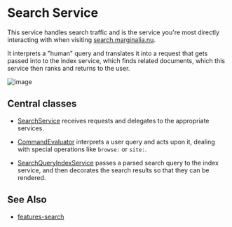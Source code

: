 # Search Service

This service handles search traffic and is the service
you're most directly interacting with when visiting
[search.marginalia.nu](https://search.marginalia.nu). 

It interprets a "human" query and translates it into a
request that gets passed into to the index service, which finds
related documents, which this service then ranks and returns
to the user.


![image](../../../doc/diagram/search-service-map.svg)

## Central classes

* [SearchService](java/nu/marginalia/search/SearchService.java) receives requests and delegates to the 
appropriate services.

* [CommandEvaluator](java/nu/marginalia/search/command/CommandEvaluator.java) interprets a user query and acts
upon it, dealing with special operations like `browse:` or `site:`.

* [SearchQueryIndexService](java/nu/marginalia/search/svc/SearchQueryIndexService.java) passes a parsed search query to the index service, and
then decorates the search results so that they can be rendered.

## See Also

* [features-search](../../features-search/)
